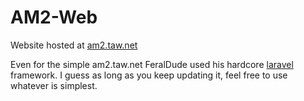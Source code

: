 # AM2-Web
Website hosted at [am2.taw.net](http://am2.taw.net)

Even for the simple am2.taw.net FeralDude used his hardcore [laravel](https://laravel.com/) framework.
I guess as long as you keep updating it, feel free to use whatever is simplest.
